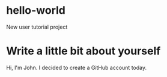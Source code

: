 # hello-world
New user tutorial project

# Write a little bit about yourself
Hi, I'm John. I decided to create a GitHub account today.
